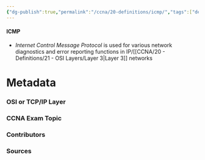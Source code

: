 ```yaml
---
{"dg-publish":true,"permalink":"/ccna/20-definitions/icmp/","tags":["defs_ccna"],"created":"2023-11-05T10:55:11.000-08:00","updated":"2023-11-08T13:58:26.350-08:00"}
---
```


#### ICMP
- *Internet Control Message Protocol* is used for various network diagnostics and error reporting functions in IP/[[CCNA/20 - Definitions/21 - OSI Layers/Layer 3\|Layer 3]] networks

# Metadata
### OSI or TCP/IP Layer

### CCNA Exam Topic

### Contributors

### Sources


